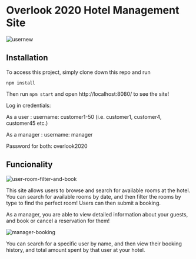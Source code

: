 # Overlook 2020 Hotel Management Site

![usernew](https://user-images.githubusercontent.com/58377277/79931865-40812900-8409-11ea-950b-97bdca85b231.gif)

## Installation 

 To access this project, simply clone down this repo and run
 
 ```npm install```
 
 Then run ```npm start``` and open http://localhost:8080/ to see the site!
 
 Log in credentials:
 
 As a user : username: customer1-50 (i.e. customer1, customer4, customer45 etc.)
 
 As a manager : username: manager
 
 Password for both: overlook2020
 
 ## Funcionality 
 
 ![user-room-filter-and-book](https://user-images.githubusercontent.com/58377277/79931415-3579c900-8408-11ea-917f-67149f6f89ae.gif)
 
 This site allows users to browse and search for available rooms at the hotel. You can search for available rooms by date, and then filter the rooms by type to find the perfect room! Users can then submit a booking. 
 
 As a manager, you are able to view detailed information about your guests, and book or cancel a reservation for them!
 
 ![manager-booking](https://user-images.githubusercontent.com/58377277/79931334-04999400-8408-11ea-997a-44c4b7d0c870.gif)
 
 You can search for a specific user by name, and then view their booking history, and total amount spent by that user at your hotel.
 

 

